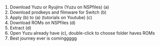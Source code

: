 1. Download Yuzu or Ryujinx (Yuzu on NSPfiles) (a)
2. Download prodkeys and filmware for Switch (b)
4. Apply (b) to (a) (tutorials on Youtube) (c)
5. Download ROMs on NSPfiles (d)
6. Extract (d)
7. Open Yuzu already have (c), double-click to choose folder haves ROMs
8. Best journey ever is cominggggg
